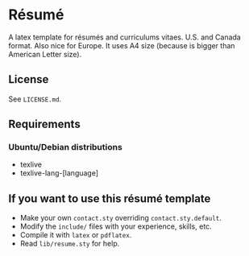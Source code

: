 # Résumé

A latex template for résumés and curriculums vitaes. U.S. and Canada
format. Also nice for Europe. It uses A4 size (because is bigger than
American Letter size).

## License
See `LICENSE.md`.

## Requirements

### Ubuntu/Debian distributions
* texlive
* texlive-lang-[language]

## If you want to use this résumé template
* Make your own `contact.sty` overriding `contact.sty.default`.
* Modify the `include/` files with your experience, skills, etc.
* Compile it with `latex` or `pdflatex`.
* Read `lib/resume.sty` for help.


